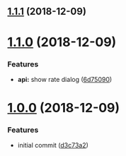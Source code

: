 ## [1.1.1](https://github.com/gogoout/nativescript-rater/compare/v1.1.0...v1.1.1) (2018-12-09)



# [1.1.0](https://github.com/gogoout/nativescript-rater/compare/v1.0.0...v1.1.0) (2018-12-09)


### Features

* **api:** show rate dialog ([6d75090](https://github.com/gogoout/nativescript-rater/commit/6d75090))



# [1.0.0](https://github.com/gogoout/nativescript-rater/compare/d3c73a2...v1.0.0) (2018-12-09)


### Features

* initial commit ([d3c73a2](https://github.com/gogoout/nativescript-rater/commit/d3c73a2))



